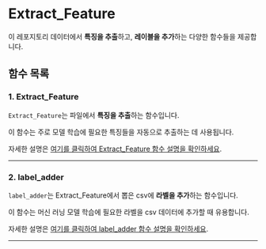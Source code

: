 # Extract_Feature

이 레포지토리 데이터에서 **특징을 추출**하고, **레이블을 추가**하는 다양한 함수들을 제공합니다.

## 함수 목록

### 1. Extract_Feature

`Extract_Feature`는 파일에서 **특징을 추출**하는 함수입니다. 

이 함수는 주로 모델 학습에 필요한 특징들을 자동으로 추출하는 데 사용됩니다.

자세한 설명은 [여기를 클릭하여 Extract_Feature 함수 설명을 확인하세요](./extract_feature/README.md).

---

### 2. label_adder

`label_adder`는 Extract_Feature에서 뽑은 csv에 **라벨을 추가**하는 함수입니다. 

이 함수는 머신 러닝 모델 학습에 필요한 라벨을 csv 데이터에 추가할 때 유용합니다.

자세한 설명은 [여기를 클릭하여 label_adder 함수 설명을 확인하세요](./label_adder/README.md).

---
